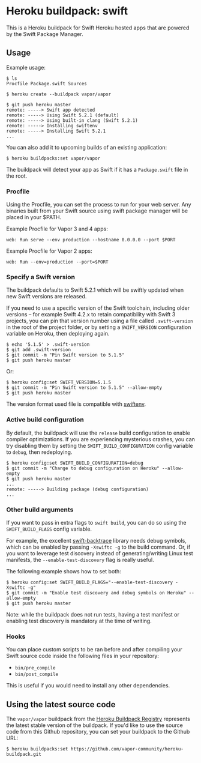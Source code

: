 # Heroku buildpack: swift

This is a Heroku buildpack for Swift Heroku hosted apps that are powered by the Swift Package Manager.

## Usage

Example usage:

```shell
$ ls
Procfile Package.swift Sources

$ heroku create --buildpack vapor/vapor

$ git push heroku master
remote: -----> Swift app detected
remote: -----> Using Swift 5.2.1 (default)
remote: -----> Using built-in clang (Swift 5.2.1)
remote: -----> Installing swiftenv
remote: -----> Installing Swift 5.2.1
...
```

You can also add it to upcoming builds of an existing application:

```shell
$ heroku buildpacks:set vapor/vapor
```

The buildpack will detect your app as Swift if it has a `Package.swift` file in
the root.

### Procfile

Using the Procfile, you can set the process to run for your web server. Any
binaries built from your Swift source using swift package manager will
be placed in your $PATH.

Example Procfile for Vapor 3 and 4 apps:

```
web: Run serve --env production --hostname 0.0.0.0 --port $PORT
```

Example Procfile for Vapor 2 apps:

```
web: Run --env=production --port=$PORT
```

### Specify a Swift version

The buildpack defaults to Swift 5.2.1 which will be swiftly updated when new Swift versions are released.

If you need to use a specific version of the Swift toolchain, including older versions – for example Swift 4.2.x to retain compatibility with Swift 3 projects, you can pin that version number using a file called `.swift-version` in the root of the project folder, or by setting a `SWIFT_VERSION` configuration variable on Heroku, then deploying again. 

```shell
$ echo '5.1.5' > .swift-version
$ git add .swift-version
$ git commit -m "Pin Swift version to 5.1.5"
$ git push heroku master
```

Or:

```shell
$ heroku config:set SWIFT_VERSION=5.1.5
$ git commit -m "Pin Swift version to 5.1.5" --allow-empty
$ git push heroku master
```

The version format used file is compatible with [swiftenv](http://github.com/kylef/swiftenv).

### Active build configuration

By default, the buildpack will use the `release` build configuration to enable compiler optimizations. If you are experiencing mysterious crashes, you can try disabling them by setting the `SWIFT_BUILD_CONFIGURATION` config variable to `debug`, then redeploying.

```shell
$ heroku config:set SWIFT_BUILD_CONFIGURATION=debug
$ git commit -m "Change to debug configuration on Heroku" --allow-empty
$ git push heroku master
...
remote: -----> Building package (debug configuration)
...
```

### Other build arguments

If you want to pass in extra flags to `swift build`, you can do so using the `SWIFT_BUILD_FLAGS` config variable.

For example, the excellent [swift-backtrace](https://github.com/swift-server/swift-backtrace) library needs debug symbols, which can be enabled by passing `-Xswiftc -g` to the build command. Or, if you want to leverage test discovery instead of generating/writing Linux test manifests, the `--enable-test-discovery` flag is really useful.

The following example shows how to set both:

```shell
$ heroku config:set SWIFT_BUILD_FLAGS="--enable-test-discovery -Xswiftc -g"
$ git commit -m "Enable test discovery and debug symbols on Heroku" --allow-empty
$ git push heroku master
```

Note: while the buildpack does not run tests, having a test manifest or enabling test discovery is mandatory at the time of writing.

### Hooks

You can place custom scripts to be ran before and after compiling your Swift
source code inside the following files in your repository:

- `bin/pre_compile`
- `bin/post_compile`

This is useful if you would need to install any other dependencies.

## Using the latest source code

The `vapor/vapor` buildpack from the [Heroku Buildpack Registry](https://devcenter.heroku.com/articles/buildpack-registry) represents the latest stable version of the buildpack. If you'd like to use the source code from this Github repository, you can set your buildpack to the Github URL:

```shell
$ heroku buildpacks:set https://github.com/vapor-community/heroku-buildpack.git
```
